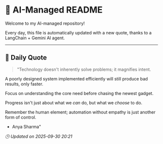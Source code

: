 # 🧠 AI-Managed README

Welcome to my AI-managed repository!

Every day, this file is automatically updated with a new quote, thanks to a LangChain + Gemini AI agent.

---

## 📅 Daily Quote

> "Technology doesn't inherently solve problems; it magnifies intent.

A poorly designed system implemented efficiently will still produce bad results, only faster.

Focus on understanding the core need before chasing the newest gadget.

Progress isn't just about what we *can* do, but what we *choose* to do.

Remember the human element; automation without empathy is just another form of control.

- Anya Sharma"

*🕒 Updated on 2025-09-30 20:21*